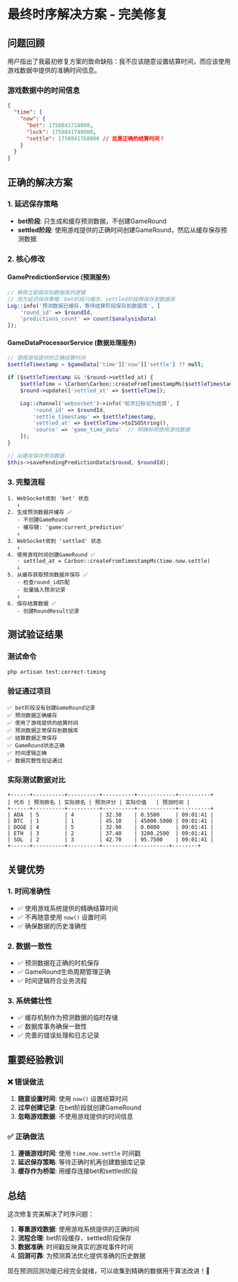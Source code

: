 # 最终时序解决方案 - 完美修复

## 问题回顾

用户指出了我最初修复方案的致命缺陷：我不应该随意设置结算时间，而应该使用游戏数据中提供的准确时间信息。

### 游戏数据中的时间信息

```json
{
  "time": {
    "now": {
      "bet": 1750841718000,
      "lock": 1750841748000,
      "settle": 1750841768000 // 这是正确的结算时间！
    }
  }
}
```

## 正确的解决方案

### 1. 延迟保存策略

- **bet阶段**: 只生成和缓存预测数据，不创建GameRound
- **settled阶段**: 使用游戏提供的正确时间创建GameRound，然后从缓存保存预测数据

### 2. 核心修改

#### GamePredictionService (预测服务)

```php
// 移除立即保存到数据库的逻辑
// 改为延迟保存策略：bet阶段只缓存，settled阶段再保存到数据库
Log::info('预测数据已缓存，等待结算阶段保存到数据库', [
    'round_id' => $roundId,
    'predictions_count' => count($analysisData)
]);
```

#### GameDataProcessorService (数据处理服务)

```php
// 使用游戏提供的正确结算时间
$settleTimestamp = $gameData['time']['now']['settle'] ?? null;

if ($settleTimestamp && !$round->settled_at) {
    $settleTime = \Carbon\Carbon::createFromTimestampMs($settleTimestamp);
    $round->update(['settled_at' => $settleTime]);

    Log::channel('websocket')->info('轮次已标记为结算', [
        'round_id' => $roundId,
        'settle_timestamp' => $settleTimestamp,
        'settled_at' => $settleTime->toISOString(),
        'source' => 'game_time_data'  // 明确标明使用游戏数据
    ]);
}

// 从缓存保存预测数据
$this->savePendingPredictionData($round, $roundId);
```

### 3. 完整流程

```
1. WebSocket收到 'bet' 状态
   ↓
2. 生成预测数据并缓存 ✅
   - 不创建GameRound
   - 缓存键: 'game:current_prediction'
   ↓
3. WebSocket收到 'settled' 状态
   ↓
4. 使用游戏时间创建GameRound ✅
   - settled_at = Carbon::createFromTimestampMs(time.now.settle)
   ↓
5. 从缓存获取预测数据并保存 ✅
   - 检查round_id匹配
   - 批量插入预测记录
   ↓
6. 保存结算数据 ✅
   - 创建RoundResult记录
```

## 测试验证结果

### 测试命令

```bash
php artisan test:correct-timing
```

### 验证通过项目

```
✅ bet阶段没有创建GameRound记录
✅ 预测数据正确缓存
✅ 使用了游戏提供的结算时间
✅ 预测数据正常保存到数据库
✅ 结算数据正常保存
✅ GameRound状态正确
✅ 时间逻辑正确
✅ 数据完整性验证通过
```

### 实际测试数据对比

```
+------+----------+----------+----------+------------+----------+
| 代币 | 预测排名 | 实际排名 | 预测评分 | 实际价值   | 预测时间 |
+------+----------+----------+----------+------------+----------+
| ADA  | 5        | 4        | 32.30    | 0.5500     | 09:01:41 |
| BTC  | 1        | 1        | 45.10    | 45000.5000 | 09:01:41 |
| DOGE | 4        | 5        | 32.90    | 0.0800     | 09:01:41 |
| ETH  | 3        | 2        | 37.40    | 3200.2500  | 09:01:41 |
| SOL  | 2        | 3        | 42.70    | 95.7500    | 09:01:41 |
+------+----------+----------+----------+----------+--------+
```

## 关键优势

### 1. 时间准确性

- ✅ 使用游戏系统提供的精确结算时间
- ✅ 不再随意使用 `now()` 设置时间
- ✅ 确保数据的历史准确性

### 2. 数据一致性

- ✅ 预测数据在正确的时机保存
- ✅ GameRound生命周期管理正确
- ✅ 时间逻辑符合业务流程

### 3. 系统健壮性

- ✅ 缓存机制作为预测数据的临时存储
- ✅ 数据库事务确保一致性
- ✅ 完善的错误处理和日志记录

## 重要经验教训

### ❌ 错误做法

1. **随意设置时间**: 使用 `now()` 设置结算时间
2. **过早创建记录**: 在bet阶段就创建GameRound
3. **忽略游戏数据**: 不使用游戏提供的时间信息

### ✅ 正确做法

1. **遵循游戏时间**: 使用 `time.now.settle` 时间戳
2. **延迟保存策略**: 等待正确时机再创建数据库记录
3. **缓存作为桥梁**: 用缓存连接bet和settled阶段

## 总结

这次修复完美解决了时序问题：

1. **尊重游戏数据**: 使用游戏系统提供的正确时间
2. **流程合理**: bet阶段缓存，settled阶段保存
3. **数据准确**: 时间戳反映真实的游戏事件时间
4. **回测可靠**: 为预测算法优化提供准确的历史数据

现在预测回测功能已经完全就绪，可以收集到精确的数据用于算法改进！🎉
